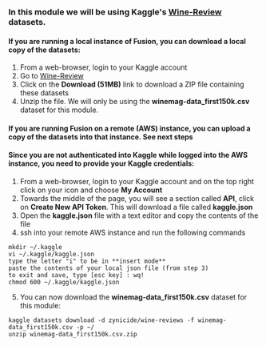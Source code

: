 ### In this module we will be using Kaggle's [Wine-Review](https://www.kaggle.com/zynicide/wine-reviews) datasets.

#### If you are running a local instance of Fusion, you can download a local copy of the datasets:
1. From a web-browser, login to your Kaggle account
2. Go to [Wine-Review](https://www.kaggle.com/zynicide/wine-reviews)  
3. Click on the **Download (51MB)** link to download a ZIP file containing these datasets  
4. Unzip the file. We will only be using the **winemag-data_first150k.csv** dataset for this module. 

#### If you are running Fusion on a remote (AWS) instance, you can upload a copy of the datasets into that instance. See next steps 
#### Since you are not authenticated into Kaggle while logged into the AWS instance, you need to provide your Kaggle credentials: 
1. From a web-browser, login to your Kaggle account and on the top right click on your icon and choose **My Account** 
2. Towards the middle of the page, you will see a section called **API**, click on **Create New API Token**. This will download a file called **kaggle.json** 
3. Open the **kaggle.json** file with a text editor and copy the contents of the file
4. ssh into your remote AWS instance and run the following commands
```
mkdir ~/.kaggle
vi ~/.kaggle/kaggle.json
type the letter "i" to be in **insert mode**
paste the contents of your local json file (from step 3)
to exit and save, type [esc key] : wq!
chmod 600 ~/.kaggle/kaggle.json
```
  
5. You can now download the **winemag-data_first150k.csv** dataset for this module: 
```
kaggle datasets download -d zynicide/wine-reviews -f winemag-data_first150k.csv -p ~/
unzip winemag-data_first150k.csv.zip
```